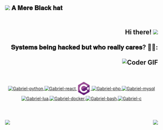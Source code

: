  ## <img src="https://raw.githubusercontent.com/alexnaiman/alexnaiman/master/resources/welcomeglitch.gif" width="50px" /> 𝐀 𝐌𝐞𝐫𝐞 𝐁𝐥𝐚𝐜𝐤 𝐡𝐚𝐭
<div align="center">
  
  <h2 align="right">
 <abc>
  <br>Hi there! <img src="https://user-images.githubusercontent.com/42378118/110234147-e3259600-7f4e-11eb-95be-0c4047144dea.gif" width="30"><br>
  <br> 𝐒𝐲𝐬𝐭𝐞𝐦𝐬 𝐛𝐞𝐢𝐧𝐠 𝐡𝐚𝐜𝐤𝐞𝐝 𝐛𝐮𝐭 𝐰𝐡𝐨 𝐫𝐞𝐚𝐥𝐥𝐲 𝐜𝐚𝐫𝐞𝐬? 👨‍💻:<br>
  <br>
    <img src="https://media.giphy.com/media/SWoSkN6DxTszqIKEqv/giphy.gif" alt="Coder GIF" width="350">
 </abc>
</h2>  
   <br>
<div style="display: inline_block"><br>
  <a href="https://github.com/Gabrieltkn">
  <img align="center" alt="Gabriel-python" height="45" width="45" src="https://cdn.jsdelivr.net/gh/devicons/devicon/icons/python/python-original.svg"/>
  <img align="center" alt="Gabriel-react" height="45" width="45" src="https://cdn.jsdelivr.net/gh/devicons/devicon/icons/react/react-original-wordmark.svg" />
  <img align="center" alt="Gabriel-Csharp" height="45" width="45" src="https://raw.githubusercontent.com/devicons/devicon/master/icons/csharp/csharp-original.svg">
  <img align="center" alt="Gabriel-php" height="45" width="45" src="https://cdn.jsdelivr.net/gh/devicons/devicon/icons/php/php-plain.svg" />
  <img align="center" alt="Gabriel-mysql" height="45" width="45" src="https://cdn.jsdelivr.net/gh/devicons/devicon/icons/mysql/mysql-plain.svg" />
  <img align="center" alt="Gabriel-lua" height="45" width="45" src="https://cdn.jsdelivr.net/gh/devicons/devicon/icons/lua/lua-original-wordmark.svg" />
  <img align="center" alt="Gabriel-docker" height="45" width="45" src="https://cdn.jsdelivr.net/gh/devicons/devicon/icons/docker/docker-original-wordmark.svg" />
  <img align="center" alt="Gabriel-bash" height="45" width="45" src="https://cdn.jsdelivr.net/gh/devicons/devicon/icons/bash/bash-plain.svg" />
  <img align="center" alt="Gabriel-c" height="45" width="45" src="https://cdn.jsdelivr.net/gh/devicons/devicon/icons/c/c-original.svg" />
 <br>
</div>
   
   <br/><br/>

   <p align="right">
<img align="left" src="https://github-readme-stats.vercel.app/api?username=Gabrieltkn&theme=tokyonight&show_icons=true" />

<img  float="right" src="https://github-readme-stats.vercel.app/api/top-langs/?username=Gabrieltkn&theme=tokyonight&show_icons=true" />

</p>
